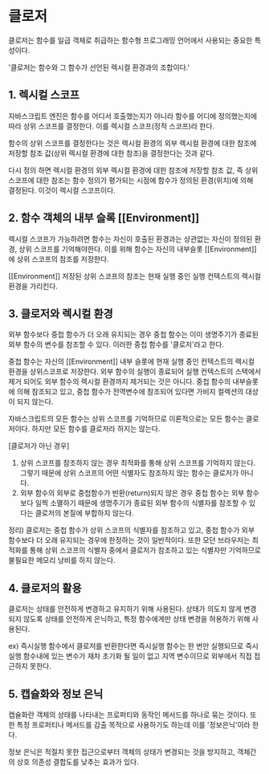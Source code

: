 # 클로저
클로저는 함수를 일급 객체로 취급하는 함수형 프로그래밍 언어에서 사용되는 중요한 특성이다.

'클로저는 함수와 그 함수가 선언된 렉시컬 환경과의 조합이다.'

## 1. 렉시컬 스코프
자바스크립트 엔진은 함수를 어디서 호출했는지가 아니라 함수를 어디에 정의했는지에 따라 상위 스코프를 결정한다. 이를 렉시컬 스코프(정적 스코프)라 한다.

함수의 상위 스코프를 결정한다는 것은 렉시컬 환경의 외부 렉시컬 환경에 대한 참조에 저장할 참조 값(상위 렉시컬 환경에 대한 참조)을 결정한다는 것과 같다.

다시 정의 하면 렉시컬 환경의 외부 렉시컬 환경에 대한 참조에 저장할 참조 값, 즉 상위 스코프에 대한 참조는 함수 정의가 평가되는 시점에 함수가 정의된 환경(위치)에 의해 결정된다. 이것이 렉시컬 스코프이다.

## 2. 함수 객체의 내부 슬록 [[Environment]]
렉시컬 스코프가 가능하려면 함수는 자신이 호출된 환경과는 상관없는 자신이 정의된 환경, 상위 스코프를 기억해야한다. 이를 위해 함수는 자신의 내부슬롯 [[Environment]]에 상위 스코프의 참조를 저장한다.

[[Environment]] 저장된 상위 스코프의 참조는 현재 실행 중인 실행 컨텍스트의 렉시컬 환경을 가리킨다. 

## 3. 클로저와 렉시컬 환경
외부 함수보다 중첩 함수가 더 오래 유지되는 경우 중첩 함수는 이미 생명주기가 종료된 외부 함수의 변수를 참조할 수 있다. 이러한 중첩 함수를 '클로저'라고 한다.

중첩 함수는 자신의 [[Environment]] 내부 슬롯에 현재 실행 중인 컨텍스트의 렉시컬 환경을 상위스코프로 저장한다. 외부 함수의 실행이 종료되어 실행 컨텍스트의 스택에서 제거 되어도 외부 함수의 렉시컬 환경까지 제거되는 것은 아니다. 중첩 함수의 내부슬롯에 의해 참조되고 있고, 중첩 함수가 전역변수에 참조되어 있다면 가비지 컬렉션의 대상이 되지 않는다.

자바스크립트의 모든 함수는 상위 스코프를 기억하므로 이론적으로는 모든 함수는 클로저이다. 하지만 모든 함수를 클로저라 하지는 않는다.

[클로저가 아닌 경우]
1) 상위 스코프를 참조하지 않는 경우 최적화를 통해 상위 스코프를 기억하지 않는다. 그렇기 때문에 상위 스코프의 어떤 식별자도 참조하지 않는 함수는 클로저가 아니다. 
2) 외부 함수의 외부로 중첩함수가 반환(return)되지 않은 경우 중첩 함수는 외부 함수보다 일찍 소멸하기 때문에 생명주기가 종료된 외부 함수의 식별자를 참조할 수 있다는 클로저의 본질에 부합하지 않는다.

정리) 클로저는 중첩 함수가 상위 스코프의 식별자를 참조하고 있고, 중첩 함수가 외부 함수보다 더 오래 유지되는 경우에 한정하는 것이 일반적이다. 또한 모던 브라우저는 최적화를 통해 상위 스코프의 식별자 중에서 클로저가 참조하고 있는 식별자만 기억하므로 불필요한 메모리 낭비를 하지 않는다.

## 4. 클로저의 활용
클로저는 상태를 안전하게 변경하고 유지하기 위해 사용된다. 상태가 의도치 않게 변경되지 않도록 상태를 안전하게 은닉하고, 특정 함수에게만 상태 변경을 허용하기 위해 사용된다.

ex)
즉시실행 함수에서 클로저를 반환한다면 즉시실행 함수는 한 번만 실행되므로 즉시 실행 함수내에 있는 변수가 재차 초기화 될 일이 없고 지역 변수이므로 외부에서 직접 접근하지 못한다.

## 5. 캡슐화와 정보 은닉
캡슐화란 객체의 상태를 나타내는 프로퍼티와 동작인 메서드를 하나로 묶는 것이다. 또한 특정 프로퍼티나 메서드를 감출 목적으로 사용하기도 하는데 이를 '정보은닉'이라 한다.

정보 은닉은 적절치 못한 접근으로부터 객체의 상태가 변경되는 것을 방지하고, 객체간의 상호 의존성 결합도를 낮추는 효과가 있다.